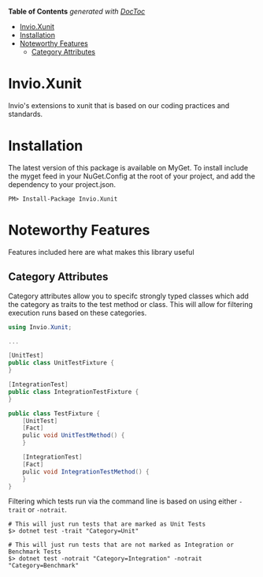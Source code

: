 <!-- START doctoc generated TOC please keep comment here to allow auto update -->
<!-- DON'T EDIT THIS SECTION, INSTEAD RE-RUN doctoc TO UPDATE -->
**Table of Contents**  *generated with [DocToc](https://github.com/thlorenz/doctoc)*

- [Invio.Xunit](#invioxunit)
- [Installation](#installation)
- [Noteworthy Features](#noteworthy-features)
  - [Category Attributes](#category-attributes)

<!-- END doctoc generated TOC please keep comment here to allow auto update -->

# Invio.Xunit

Invio's extensions to xunit that is based on our coding practices and standards.

# Installation
The latest version of this package is available on MyGet. To install include the myget feed in your NuGet.Config at the root of your project, and add the dependency to your project.json.

```shell
PM> Install-Package Invio.Xunit
```

# Noteworthy Features
Features included here are what makes this library useful

## Category Attributes

Category attributes allow you to specifc strongly typed classes which add the category as traits to the test method or class. This will allow for filtering execution runs based on these categories.

```csharp
using Invio.Xunit;

...

[UnitTest]
public class UnitTestFixture {
}

[IntegrationTest]
public class IntegrationTestFixture {
}

public class TestFixture {
    [UnitTest]
    [Fact]
    pulic void UnitTestMethod() {
    }

    [IntegrationTest]
    [Fact]
    pulic void IntegrationTestMethod() {
    }
}
```

Filtering which tests run via the command line is based on using either `-trait` or `-notrait`.

```shell
# This will just run tests that are marked as Unit Tests
$> dotnet test -trait "Category=Unit"

# This will just run tests that are not marked as Integration or Benchmark Tests
$> dotnet test -notrait "Category=Integration" -notrait "Category=Benchmark"
```
